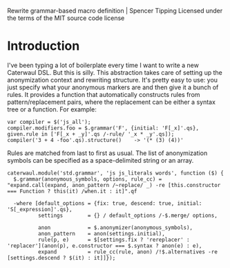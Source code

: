 Rewrite grammar-based macro definition | Spencer Tipping
Licensed under the terms of the MIT source code license

# Introduction

I've been typing a lot of boilerplate every time I want to write a new Caterwaul DSL. But this is silly. This abstraction takes care of setting up the anonymization context and rewriting
structure. It's pretty easy to use: you just specify what your anonymous markers are and then give it a bunch of rules. It provides a function that automatically constructs rules from
pattern/replacement pairs, where the replacement can be either a syntax tree or a function. For example:

    var compiler = $('js_all');
    compiler.modifiers.foo = $.grammar('F', {initial: 'F[_x]'.qs}, given.rule in ['F[_x + _y]'.qs /-rule/ '_x * _y'.qs]);
    compiler('3 + 4 -foo'.qs).structure()    -> '(* (3) (4))'

Rules are matched from last to first as usual. The list of anonymization symbols can be specified as a space-delimited string or an array.

    caterwaul.module('std.grammar', 'js js_literals words', function ($) {
      $.grammar(anonymous_symbols, options, rule_cc) = "expand.call(expand, anon_pattern /~replace/ _) -re [this.constructor === Function ? this(it) /when.it : it]".qf

      -where [default_options = {fix: true, descend: true, initial: 'S[_expression]'.qs},
              settings        = {} / default_options /-$.merge/ options,

              anon            = $.anonymizer(anonymous_symbols),
              anon_pattern    = anon(settings.initial),
              rule(p, e)      = $[settings.fix ? 'rereplacer' : 'replacer'](anon(p), e.constructor === $.syntax ? anon(e) : e),
              expand          = rule_cc(rule, anon) /!$.alternatives -re [settings.descend ? $(it) : it]]});